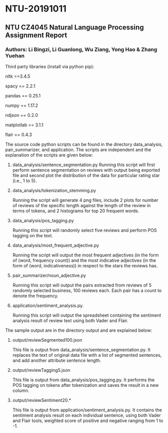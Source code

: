 # NTU-20191011
## NTU CZ4045 Natural Language Processing Assignment Report
### Authors: Li Bingzi, Li Guanlong, Wu Ziang, Yong Hao & Zhang Yuehan

Third party libraries (install via python pip):

nltk ==3.4.5

spacy == 2.2.1

pandas == 0.25.1

numpy == 1.17.2

ndjson == 0.2.0

matplotlab == 3.1.1

flair == 0.4.3

The source code python scripts can be found in the directory data_analysis, pair_summarizer, and application. The scripts are independent and the explanation of the scripts are given below:

1. data_analysis/sentence_segmentation.py
    Running this script will first perform sentence segmentation on reviews with output being exported file and second plot the distribution of the data for particular rating star (i.e., 1 to 5).

2. data_analysis/tokenization_stemming.py

    ​Running the script will generate 4 png files, include 2 plots for number of reviews of the specific length against the length of the review in terms of tokens, and 2 histograms for top 20 frequent words.

3. data_analysis/pos_tagging.py

    Running this script will randomly select five reviews and perform POS tagging on the text.

4. data_analysis/most_frequent_adjective.py

    Running the script will output the most frequent adjectives (in the form of (word, frequency count)) and the most indicative adjectives (in the form of (word, indicativeness)) in respect to the stars the reviews has.

5. pair_summarizer/noun_adjective.py

    Running this script will output the <Noun-Adjective> pairs extracted from reviews of 5 randomly selected business, 100 reviews each. Each pair has a count to denote the frequency.

6. application/sentiment_analysis.py.

    Running this script will output the spreadsheet containing the sentiment analysis result of review text using both Vader and Flair.

The sample output are in the directory output and are explained below:

1. output/reviewSegmented100.json

    This file is output from data_analysis/sentence_segmentation.py. It replaces the text of original data file with a list of segmented sentences, and add another attribute sentence length.

2. output/reviewTagging5.json

    This file is output from data_analysis/pos_tagging.py. It performs the POS tagging on tokens after tokenization and saves the result in a new column.

3. output/reviewSentiment20.*

    This file is output from application/sentiment_analysis.py. It contains the sentiment analysis result on each individual sentence, using both Vader and Flair tools, weighted score of positive and negative ranging from 1 to -1.
